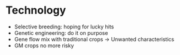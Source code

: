 
# Technology

- Selective breeding: hoping for lucky hits
- Genetic engineering: do it on purpose
- Gene flow mix with traditional crops  -> Unwanted characteristics
- GM crops no more risky